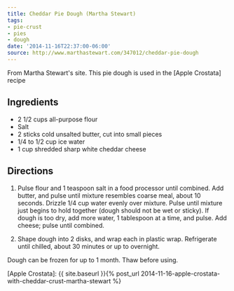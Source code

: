 ```yaml
---
title: Cheddar Pie Dough (Martha Stewart)
tags:
- pie-crust
- pies
- dough
date: '2014-11-16T22:37:00-06:00'
source: http://www.marthastewart.com/347012/cheddar-pie-dough
---
```

From Martha Stewart's site. This pie dough is used in the [Apple Crostata] recipe

Ingredients
-----------

-   2 1/2 cups all-purpose flour
-   Salt
-   2 sticks cold unsalted butter, cut into small pieces
-   1/4 to 1/2 cup ice water
-   1 cup shredded sharp white cheddar cheese

Directions
----------

1.  Pulse flour and 1 teaspoon salt in a food processor until combined.
    Add butter, and pulse until mixture resembles coarse meal, about 10
    seconds. Drizzle 1/4 cup water evenly over mixture. Pulse until
    mixture just begins to hold together (dough should not be wet or
    sticky). If dough is too dry, add more water, 1 tablespoon at a
    time, and pulse. Add cheese; pulse until combined.

2.  Shape dough into 2 disks, and wrap each in plastic wrap. Refrigerate
    until chilled, about 30 minutes or up to overnight.


Dough can be frozen for up to 1 month. Thaw before using.

[Apple Crostata]: {{ site.baseurl }}{% post_url 2014-11-16-apple-crostata-with-cheddar-crust-martha-stewart %}

